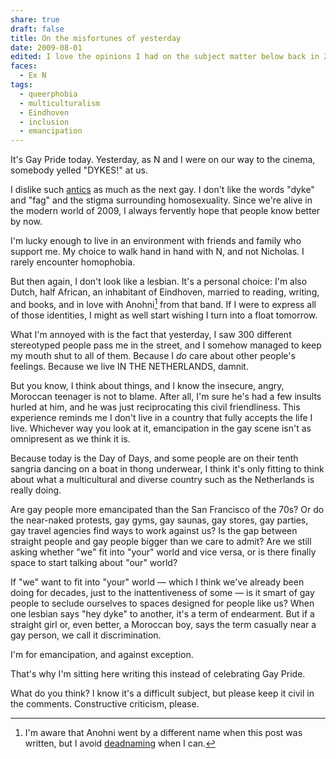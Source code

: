 ```yaml
---
share: true
draft: false
title: On the misfortunes of yesterday
date: 2009-08-01
edited: I love the opinions I had on the subject matter below back in 2009. Please know that my views have adapted along with what I've learnt about queer emancipation over the last thirteen years.
faces:
  - Ex N
tags:
  - queerphobia
  - multiculturalism
  - Eindhoven
  - inclusion
  - emancipation
---
```


It's Gay Pride today. Yesterday, as N and I were on our way to the cinema, somebody yelled "DYKES!" at us.

I dislike such [antics](https://en.wikipedia.org/wiki/Homophobia) as much as the next gay. I don't like the words "dyke" and "fag" and the stigma surrounding homosexuality. Since we're alive in the modern world of 2009, I always fervently hope that people know better by now.

I'm lucky enough to live in an environment with friends and family who support me. My choice to walk hand in hand with N, and not Nicholas. I rarely encounter homophobia.

But then again, I don't look like a lesbian. It's a personal choice: I'm also Dutch, half African, an inhabitant of Eindhoven, married to reading, writing, and books, and in love with Anohni[^1] from that band. If I were to express all of those identities, I might as well start wishing I turn into a float tomorrow.

What I'm annoyed with is the fact that yesterday, I saw 300 different stereotyped people pass me in the street, and I somehow managed to keep my mouth shut to all of them. Because I *do* care about other people's feelings. Because we live IN THE NETHERLANDS, damnit. 

But you know, I think about things, and I know the insecure, angry, Moroccan teenager is not to blame. After all, I'm sure he's had a few insults hurled at him, and he was just reciprocating this civil friendliness. This experience reminds me I don't live in a country that fully accepts the life I live. Whichever way you look at it, emancipation in the gay scene isn't as omnipresent as we think it is.

Because today is the Day of Days, and some people are on their tenth sangria dancing on a boat in thong underwear, I think it's only fitting to think about what a multicultural and diverse country such as the Netherlands is really doing.

Are gay people more emancipated than the San Francisco of the 70s? Or do the near-naked protests, gay gyms, gay saunas, gay stores, gay parties, gay travel agencies find ways to work against us? Is the gap between straight people and gay people bigger than we care to admit? Are we still asking whether "we" fit into "your" world and vice versa, or is there finally space to start talking about "our" world? 

If "we" want to fit into "your" world — which I think we've already been doing for decades, just to the inattentiveness of some — is it smart of gay people to seclude ourselves to spaces designed for people like us? When one lesbian says "hey dyke" to another, it's a term of endearment. But if a straight girl or, even better, a Moroccan boy, says the term casually near a gay person, we call it discrimination. 

I'm for emancipation, and against exception.

That's why I'm sitting here writing this instead of celebrating Gay Pride.

What do you think? I know it's a difficult subject, but please keep it civil in the comments. Constructive criticism, please. 

[^1]: I'm aware that Anohni went by a different name when this post was written, but I avoid [deadnaming](https://en.wikipedia.org/wiki/Deadnaming) when I can.
